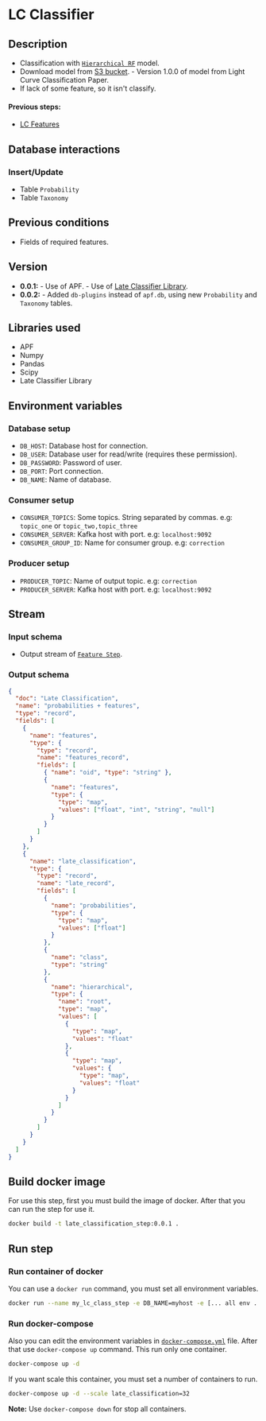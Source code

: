 # LC Classifier

## Description

- Classification with [`Hierarchical RF`](https://github.com/alercebroker/late_classifier/blob/master/late_classifier/classifier/hierarchical_rf/model.py) model.
- Download model from [S3 bucket](https://assets.alerce.online/pipeline/hierarchical_rf_1.0.1/). - Version 1.0.0 of model from Light Curve Classification Paper.
- If lack of some feature, so it isn't classify.

#### Previous steps:

- [LC Features](https://github.com/alercebroker/feature_step)

## Database interactions

### Insert/Update

- Table `Probability`
- Table `Taxonomy`

## Previous conditions

- Fields of required features.

## Version

- **0.0.1:** - Use of APF. - Use of [Late Classifier Library](https://github.com/alercebroker/late_classifier).
- **0.0.2:** - Added `db-plugins` instead of `apf.db`, using new `Probability` and `Taxonomy` tables.

## Libraries used

- APF
- Numpy
- Pandas
- Scipy
- Late Classifier Library

## Environment variables

### Database setup

- `DB_HOST`: Database host for connection.
- `DB_USER`: Database user for read/write (requires these permission).
- `DB_PASSWORD`: Password of user.
- `DB_PORT`: Port connection.
- `DB_NAME`: Name of database.

### Consumer setup

- `CONSUMER_TOPICS`: Some topics. String separated by commas. e.g: `topic_one` or `topic_two,topic_three`
- `CONSUMER_SERVER`: Kafka host with port. e.g: `localhost:9092`
- `CONSUMER_GROUP_ID`: Name for consumer group. e.g: `correction`

### Producer setup

- `PRODUCER_TOPIC`: Name of output topic. e.g: `correction`
- `PRODUCER_SERVER`: Kafka host with port. e.g: `localhost:9092`

## Stream

### Input schema

- Output stream of [`Feature Step`](https://github.com/alercebroker/feature_step#output-schema).

### Output schema

```json
{
  "doc": "Late Classification",
  "name": "probabilities + features",
  "type": "record",
  "fields": [
    {
      "name": "features",
      "type": {
        "type": "record",
        "name": "features_record",
        "fields": [
          { "name": "oid", "type": "string" },
          {
            "name": "features",
            "type": {
              "type": "map",
              "values": ["float", "int", "string", "null"]
            }
          }
        ]
      }
    },
    {
      "name": "late_classification",
      "type": {
        "type": "record",
        "name": "late_record",
        "fields": [
          {
            "name": "probabilities",
            "type": {
              "type": "map",
              "values": ["float"]
            }
          },
          {
            "name": "class",
            "type": "string"
          },
          {
            "name": "hierarchical",
            "type": {
              "name": "root",
              "type": "map",
              "values": [
                {
                  "type": "map",
                  "values": "float"
                },
                {
                  "type": "map",
                  "values": {
                    "type": "map",
                    "values": "float"
                  }
                }
              ]
            }
          }
        ]
      }
    }
  ]
}
```

## Build docker image

For use this step, first you must build the image of docker. After that you can run the step for use it.

```bash
docker build -t late_classification_step:0.0.1 .
```

## Run step

### Run container of docker

You can use a `docker run` command, you must set all environment variables.

```bash
docker run --name my_lc_class_step -e DB_NAME=myhost -e [... all env ...] -d late_classification_step:0.0.1
```

### Run docker-compose

Also you can edit the environment variables in [`docker-compose.yml`](https://github.com/alercebroker/feature_step/blob/master/docker-compose.yml) file. After that use `docker-compose up` command. This run only one container.

```bash
docker-compose up -d
```

If you want scale this container, you must set a number of containers to run.

```bash
docker-compose up -d --scale late_classification=32
```

**Note:** Use `docker-compose down` for stop all containers.
